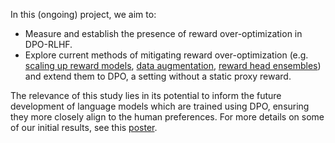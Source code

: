 In this (ongoing) project, we aim to:
- Measure and establish the presence of reward over-optimization in DPO-RLHF.
- Explore current methods of mitigating reward over-optimization (e.g. [scaling up reward models](https://arxiv.org/abs/2210.10760), [data augmentation](https://arxiv.org/abs/1710.09412), [reward head ensembles](https://openreview.net/forum?id=dcjtMYkpXx)) and extend them to DPO, a setting without a static proxy reward.

The relevance of this study lies in its potential to inform the future development of language models which are trained using DPO, ensuring they more closely align to the human preferences. For more details on some of our initial results, see this [poster](https://drive.google.com/file/d/1M53VUZY2pd6C-fa39RBsO-bbpNxucl_7/view?usp=sharing). 
